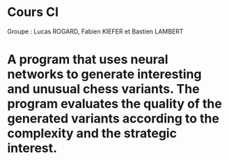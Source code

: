 # Cours CI

Groupe : Lucas ROGARD, Fabien KIEFER et Bastien LAMBERT

# A program that uses neural networks to generate interesting and unusual chess variants. The program evaluates the quality of the generated variants according to the complexity and the strategic interest.
